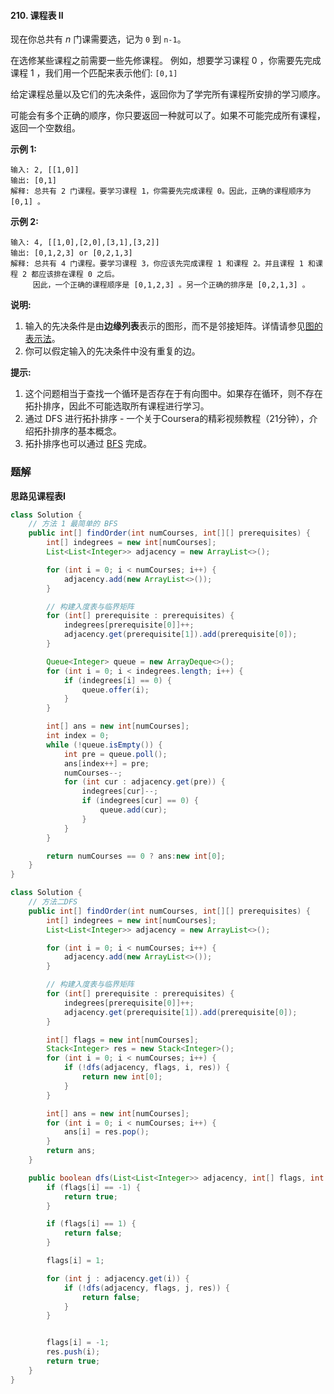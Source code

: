 #### 210. 课程表 II

现在你总共有 *n* 门课需要选，记为 `0` 到 `n-1`。

在选修某些课程之前需要一些先修课程。 例如，想要学习课程 0 ，你需要先完成课程 1 ，我们用一个匹配来表示他们: `[0,1]`

给定课程总量以及它们的先决条件，返回你为了学完所有课程所安排的学习顺序。

可能会有多个正确的顺序，你只要返回一种就可以了。如果不可能完成所有课程，返回一个空数组。

**示例 1:**

```shell
输入: 2, [[1,0]] 
输出: [0,1]
解释: 总共有 2 门课程。要学习课程 1，你需要先完成课程 0。因此，正确的课程顺序为 [0,1] 。
```

**示例 2:**

```shell
输入: 4, [[1,0],[2,0],[3,1],[3,2]]
输出: [0,1,2,3] or [0,2,1,3]
解释: 总共有 4 门课程。要学习课程 3，你应该先完成课程 1 和课程 2。并且课程 1 和课程 2 都应该排在课程 0 之后。
     因此，一个正确的课程顺序是 [0,1,2,3] 。另一个正确的排序是 [0,2,1,3] 。
```

**说明:**

1. 输入的先决条件是由**边缘列表**表示的图形，而不是邻接矩阵。详情请参见[图的表示法](http://blog.csdn.net/woaidapaopao/article/details/51732947)。
2. 你可以假定输入的先决条件中没有重复的边。

**提示:**

1. ​	这个问题相当于查找一个循环是否存在于有向图中。如果存在循环，则不存在拓扑排序，因此不可能选取所有课程进行学习。
2. 通过 DFS 进行拓扑排序 - 一个关于Coursera的精彩视频教程（21分钟），介绍拓扑排序的基本概念。
3. 拓扑排序也可以通过 [BFS](https://baike.baidu.com/item/宽度优先搜索/5224802?fr=aladdin&fromid=2148012&fromtitle=广度优先搜索) 完成。

### 题解

**思路见课程表I**

```java
class Solution {
    // 方法 1 最简单的 BFS
    public int[] findOrder(int numCourses, int[][] prerequisites) {
        int[] indegrees = new int[numCourses];
        List<List<Integer>> adjacency = new ArrayList<>();

        for (int i = 0; i < numCourses; i++) {
            adjacency.add(new ArrayList<>());
        }

        // 构建入度表与临界矩阵
        for (int[] prerequisite : prerequisites) {
            indegrees[prerequisite[0]]++;
            adjacency.get(prerequisite[1]).add(prerequisite[0]);
        }

        Queue<Integer> queue = new ArrayDeque<>();
        for (int i = 0; i < indegrees.length; i++) {
            if (indegrees[i] == 0) {
                queue.offer(i);
            }
        }

        int[] ans = new int[numCourses];
        int index = 0;
        while (!queue.isEmpty()) {
            int pre = queue.poll();
            ans[index++] = pre;
            numCourses--;
            for (int cur : adjacency.get(pre)) {
                indegrees[cur]--;
                if (indegrees[cur] == 0) {
                    queue.add(cur);
                }
            }
        }

        return numCourses == 0 ? ans:new int[0];
    }
}
```

```java
class Solution {
    // 方法二DFS
    public int[] findOrder(int numCourses, int[][] prerequisites) {
        int[] indegrees = new int[numCourses];
        List<List<Integer>> adjacency = new ArrayList<>();

        for (int i = 0; i < numCourses; i++) {
            adjacency.add(new ArrayList<>());
        }

        // 构建入度表与临界矩阵
        for (int[] prerequisite : prerequisites) {
            indegrees[prerequisite[0]]++;
            adjacency.get(prerequisite[1]).add(prerequisite[0]);
        }

        int[] flags = new int[numCourses];
        Stack<Integer> res = new Stack<Integer>();
        for (int i = 0; i < numCourses; i++) {
            if (!dfs(adjacency, flags, i, res)) {
                return new int[0];
            }
        }

        int[] ans = new int[numCourses];
        for (int i = 0; i < numCourses; i++) {
            ans[i] = res.pop();
        }
        return ans;
    }

    public boolean dfs(List<List<Integer>> adjacency, int[] flags, int i, Stack<Integer> res) {
        if (flags[i] == -1) {
            return true;
        }

        if (flags[i] == 1) {
            return false;
        }

        flags[i] = 1;

        for (int j : adjacency.get(i)) {
            if (!dfs(adjacency, flags, j, res)) {
                return false;
            }
        }


        flags[i] = -1;
        res.push(i);
        return true;
    }
}
```

